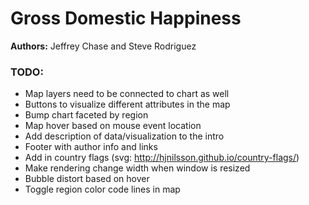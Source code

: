 # Gross Domestic Happiness

**Authors:** Jeffrey Chase and Steve Rodriguez


### TODO:

- Map layers need to be connected to chart as well
- Buttons to visualize different attributes in the map
- Bump chart faceted by region
- Map hover based on mouse event location
- Add description of data/visualization to the intro
- Footer with author info and links
- Add in country flags (svg: http://hjnilsson.github.io/country-flags/)
- Make rendering change width when window is resized
- Bubble distort based on hover
- Toggle region color code lines in map
